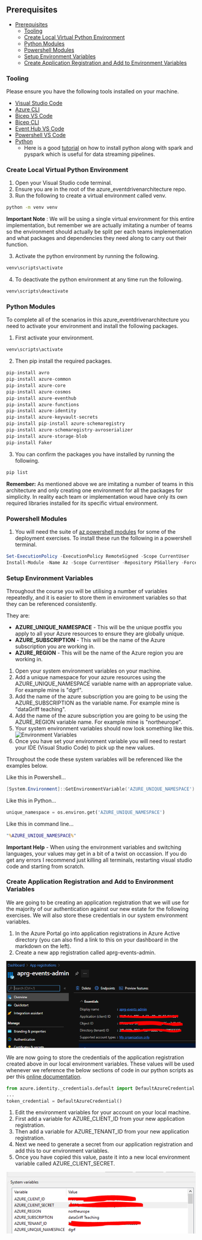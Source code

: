 ## Prerequisites

- [Prerequisites](#prerequisites)
  - [Tooling](#tooling)
  - [Create Local Virtual Python Environment](#create-local-virtual-python-environment)
  - [Python Modules](#python-modules)
  - [Powershell Modules](#powershell-modules)
  - [Setup Environment Variables](#setup-environment-variables)
  - [Create Application Registration and Add to Environment Variables](#create-application-registration-and-add-to-environment-variables)

### Tooling

Please ensure you have the following tools installed on your machine.

- [Visual Studio Code](https://code.visualstudio.com/)
- [Azure CLI](https://docs.microsoft.com/en-us/cli/azure/install-azure-cli-windows?tabs=azure-cli)
- [Bicep VS Code](https://marketplace.visualstudio.com/items?itemName=ms-azuretools.vscode-bicep)
- [Bicep CLI](https://docs.microsoft.com/en-us/azure/azure-resource-manager/bicep/install#windows)
- [Event Hub VS Code](https://marketplace.visualstudio.com/items?itemName=Summer.azure-event-hub-explorer)
- [Powershell VS Code](https://marketplace.visualstudio.com/items?itemName=ms-vscode.PowerShell)
- [Python](https://www.python.org/downloads/)
  - Here is a good [tutorial](https://www.youtube.com/watch?v=QYTPpqPYaw0&t=14s) on how to install python along with spark and pyspark which is useful for data streaming pipelines.

### Create Local Virtual Python Environment

1. Open your Visual Studio code terminal.
2. Ensure you are in the root of the azure_eventdrivenarchitecture repo.
3. Run the following to create a virtual environment called venv.

```cmd
python -m venv venv
```

**Important Note** : We will be using a single virtual environment for this entire implementation, but remember we are actually imitating a number of teams so the environment should actually be split per each teams implementation and what packages and dependencies they need along to carry out their function.

3. Activate the python environment by running the following.

```cmd
venv\scripts\activate
```

4. To deactivate the python environment at any time run the following.

```cmd
venv\scripts\deactivate
```

### Python Modules

To complete all of the scenarios in this azure_eventdrivenarchitecture you need to activate your environment and install the following packages.

1. First activate your environment.

```py
venv\scripts\activate
```

2. Then pip install the required packages.

```py
pip-install avro                       
pip-install azure-common            
pip-install azure-core           
pip-install azure-cosmos             
pip-install azure-eventhub        
pip-install azure-functions         
pip-install azure-identity            
pip-install azure-keyvault-secrets  
pip-install pip-install azure-schemaregistry         
pip-install azure-schemaregistry-avroserializer
pip-install azure-storage-blob
pip-install Faker
```

3. You can confirm the packages you have installed by running the following.

```cmd  
pip list
```

**Remember:** As mentioned above we are imitating a number of teams in this architecture and only creating one environment for all the packages for simplicity. In reality each team or implementation woud have only its own required libraries installed for its specific virtual environment.

### Powershell Modules

1. You will need the suite of [az powershell modules](https://docs.microsoft.com/en-us/powershell/azure/install-az-ps?view=azps-7.1.0) for some of the deployment exercises. To install these run the following in a powershell terminal.

```ps1
Set-ExecutionPolicy -ExecutionPolicy RemoteSigned -Scope CurrentUser
Install-Module -Name Az -Scope CurrentUser -Repository PSGallery -Force
```

### Setup Environment Variables

Throughout the course you will be utilising a number of variables repeatedly, and it is easier to store them in environment variables so that they can be referenced consistently.

They are:

- **AZURE_UNIQUE_NAMESPACE** - This will be the unique postfix you apply to all your Azure resources to ensure they are globally unique.
- **AZURE_SUBSCRIPTION** - This will be the name of the Azure subscription you are working in.
- **AZURE_REGION** - This will be the name of the Azure region you are working in.

1. Open your system environment variables on your machine.
2. Add a unique namespace for your azure resources using the AZURE_UNIQUE_NAMESPACE variable name with an appropriate value. For example mine is "dgrf".
3. Add the name of the azure subscription you are going to be using the AZURE_SUBSCRIPTION as the variable name. For example mine is "dataGriff teaching".
4. Add the name of the azure subscription you are going to be using the AZURE_REGION variable name. For example mine is "northeurope".
5. Your system environment variables should now look something like this.
![Environment Variables](../../Images/EnvironmentVariables.PNG)
6. Once you have set your environment variable you will need to restart your IDE (Visual Studio Code) to pick up the new values.

Throughout the code these system variables will be referenced like the examples below.

Like this in Powershell...

```ps1
[System.Environment]::GetEnvironmentVariable('AZURE_UNIQUE_NAMESPACE')
```

Like this in Python...

```py
unique_namespace = os.environ.get('AZURE_UNIQUE_NAMESPACE')
```

Like this in command line...

```cmd
"%AZURE_UNIQUE_NAMESPACE%"
```

**Important Help** - When using the environment variables and switching languages, your values may get in a bit of a twist on occassion. If you do get any errors I recommend just killing all terminals, restarting visual studio code and starting from scratch.

### Create Application Registration and Add to Environment Variables

We are going to be creating an application registration that we will use for the majority of our authentication against our new estate for the following exercises. We will also store these credentials in our system environment variables.

1. In the Azure Portal go into application registrations in Azure Active directory (you can also find a link to this on your dashboard in the markdown on the left).
2. Create a new app registration called aprg-events-admin.

![App Reg](/Images/AppReg.PNG)

We are now going to store the credentials of the application registration created above in our local environment variables. These values will be used whenever we reference the below sections of code in our python scripts as per this [online documentation](https://docs.microsoft.com/en-us/python/api/overview/azure/identity-readme?view=azure-python#environment-variables).

```py
from azure.identity._credentials.default import DefaultAzureCredential
...
token_credential = DefaultAzureCredential()
```

1. Edit the environment variables for your account on your local machine.
2. First add a variable for AZURE_CLIENT_ID from your new application registration.
3. Then add a variable for AZURE_TENANT_ID from your new application registration.
4. Next we need to generate a secret from our application registration and add this to our environment variables.
5. Once you have copied this value, paste it into a new local environment variable called AZURE_CLIENT_SECRET.

![Environment Variables App Reg](/Images/EnvironmentVariablesAppReg.PNG)
